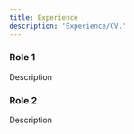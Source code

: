```yaml
---
title: Experience
description: 'Experience/CV.'
---
```


### Role 1
Description

### Role 2
Description